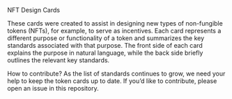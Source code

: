 NFT Design Cards

These cards were created to assist in designing new types of non-fungible tokens (NFTs), for example, to serve as incentives. Each card represents a different purpose or functionality of a token and summarizes the key standards associated with that purpose. The front side of each card explains the purpose in natural language, while the back side briefly outlines the relevant key standards.

How to contribute?
As the list of standards continues to grow, we need your help to keep the token cards up to date. If you’d like to contribute, please open an issue in this repository.